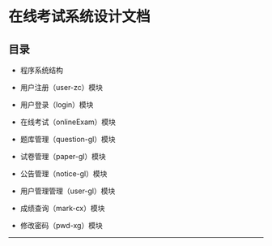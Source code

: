 ﻿# 在线考试系统设计文档

## 目录

* 程序系统结构

* 用户注册（user-zc）模块

* 用户登录（login）模块

* 在线考试（onlineExam）模块

* 题库管理（question-gl）模块

* 试卷管理（paper-gl）模块

* 公告管理（notice-gl）模块

* 用户管理管理（user-gl）模块

* 成绩查询（mark-cx）模块

* 修改密码（pwd-xg）模块

---
